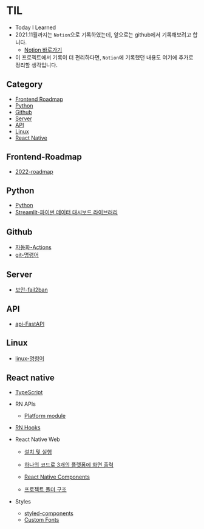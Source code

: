 # TIL

-   Today I Learned
-   2021.11월까지는 `Notion`으로 기록하였는데, 앞으로는 github에서 기록해보려고 합니다.
    -   [Notion 바로가기](https://www.notion.so/1f9b426c024d4490a00ac4956732519c)
-   이 프로젝트에서 기록이 더 편리하다면, `Notion`에 기록했던 내용도 여기에 추가로 정리할 생각입니다.

## Category

-   [Frontend Roadmap](#Frontend-Roadmap)
-   [Python](#python)
-   [Github](#github)
-   [Server](#server)
-   [API](#api)
-   [Linux](#linux)
-   [React Native](#react-native)

## Frontend-Roadmap

-   [2022-roadmap](./roadmap/roadmap-2022.md)

## Python

-   [Python](./python/Study-python.md)
-   [Streamlit-파이썬 데이터 대시보드 라이브러리](./python/Streamlit-파이썬-데이터-대시보드-라이브러리.md)

## Github

-   [자동화-Actions](./github/Actions-자동화.md)
-   [git-명령어](./github/git-명령어.md)

## Server

-   [보안-fail2ban](./server/fail2ban.md)

## API

-   [api-FastAPI](./api/fastapi.md)

## Linux

-   [linux-명령어](./linux/명령어.md)

## React native

-   [TypeScript](./react-native/typeScript.md)
-   RN APIs
    -   [Platform module](./react-native/platform-module.md)
-   [RN Hooks](./react-native/hooks.md)

-   React Native Web

    -   [설치 및 실행](./react-native/react-native-web/setting.md)

    -   [하나의 코드로 3개의 플랫폼에 화면 출력](./react-native/react-native-web/basic-code.md)

    -   [React Native Components](./react-native/react-native-web/components.md)

    -   [프로젝트 폴더 구조](./react-native/react-native-web/structure.md)

-   Styles
    -   [styled-components](./react-native/styled-components.md)
    -   [Custom Fonts](./react-native/font.md)
